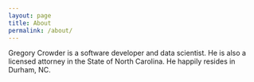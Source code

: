 ```yaml
---
layout: page
title: About
permalink: /about/
---
```


Gregory Crowder is a software developer and data scientist. He is also a licensed attorney in the State of North Carolina. He happily resides in Durham, NC.
